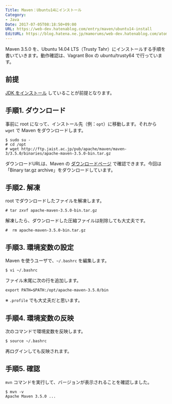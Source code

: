 ```yaml
---
Title: Maven：Ubuntu14にインストール
Category:
- Java
Date: 2017-07-05T08:18:50+09:00
URL: https://web-dev.hatenablog.com/entry/maven/ubuntu14-install
EditURL: https://blog.hatena.ne.jp/mamorums/web-dev.hatenablog.com/atom/entry/8599973812276889148
---
```


Maven 3.5.0 を、Ubuntu 14.04 LTS（Trusty Tahr）にインストールする手順を書いていきます。動作確認は、Vagrant Box の ubuntu/trusty64 で行っています。 


## 前提
[JDK をインストール](/entry/java/jdk/ubuntu-install) していることが前提となります。


## 手順1. ダウンロード
事前に root になって、インストール先（例：`opt`）に移動します。それから `wget` で Maven をダウンロードします。

```
$ sudo su -
# cd /opt
# wget http://ftp.jaist.ac.jp/pub/apache/maven/maven-3/3.5.0/binaries/apache-maven-3.5.0-bin.tar.gz
```

ダウンロードURLは、Maven の [ダウンロードページ](https://maven.apache.org/download.cgi) で確認できます。今回は「Binary tar.gz archive」をダウンロードしています。


## 手順2. 解凍
root でダウンロードしたファイルを解凍します。

```
# tar zxvf apache-maven-3.5.0-bin.tar.gz
```

解凍したら、ダウンロードした圧縮ファイルは削除しても大丈夫です。

```
#  rm apache-maven-3.5.0-bin.tar.gz
```


## 手順3. 環境変数の設定
Maven を使うユーザで、`~/.bashrc` を編集します。

```
$ vi ~/.bashrc
```

ファイル末尾に次の行を追加します。

```
export PATH=$PATH:/opt/apache-maven-3.5.0/bin
```

※ `.profile` でも大丈夫だと思います。


## 手順4. 環境変数の反映
次のコマンドで環境変数を反映します。

```
$ source ~/.bashrc
```

再ログインしても反映されます。


## 手順5. 確認
`mvn` コマンドを実行して、バージョンが表示されることを確認しました。

```
$ mvn -v
Apache Maven 3.5.0 ...
```
